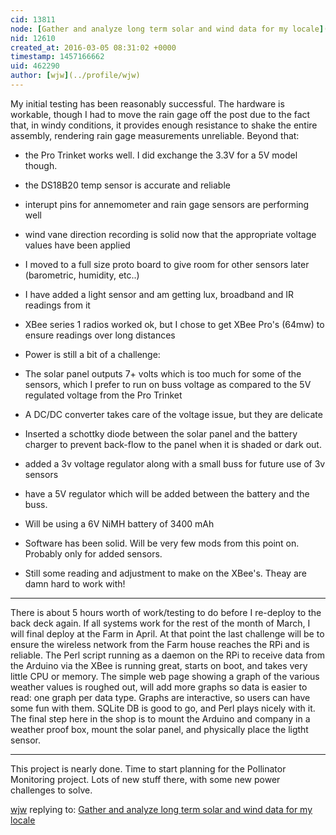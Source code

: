 ```yaml
---
cid: 13811
node: [Gather and analyze long term solar and wind data for my locale](../notes/wjw/01-25-2016/gather-and-analyze-long-term-solar-and-wind-data-for-my-locale)
nid: 12610
created_at: 2016-03-05 08:31:02 +0000
timestamp: 1457166662
uid: 462290
author: [wjw](../profile/wjw)
---
```


My initial testing has been reasonably successful.  The hardware is workable, though I had to move the rain gage off the post due to the fact that, in windy conditions, it provides enough resistance to shake the entire assembly, rendering rain gage measurements unreliable.  Beyond that:
* the Pro Trinket works well.  I did exchange the 3.3V for a 5V model though.

* the DS18B20 temp sensor is accurate and reliable

* interupt pins for annemometer and rain gage sensors are performing well

* wind vane direction recording is solid now that the appropriate voltage values have been applied

* I moved to a full size proto board to give room for other sensors later (barometric, humidity, etc..)
 
* I have added a light sensor and am getting lux, broadband and IR readings from it
 
* XBee series 1 radios worked ok, but I chose to get XBee Pro's (64mw) to ensure readings over long distances
 
* Power is still a bit of a challenge:
 *   The solar panel outputs 7+ volts which is too much for some of the sensors, which I prefer to run on buss voltage as compared to the 5V regulated voltage from the Pro Trinket
 *  A DC/DC converter takes care of the voltage issue, but they are delicate
 * Inserted a schottky diode between the solar panel and the battery charger to prevent back-flow to the panel when it is shaded or dark out.  
 * added a 3v voltage regulator along with a small buss for future use of 3v sensors
 * have a 5V regulator which will be added between the battery and the buss.
 * Will be using a 6V NiMH battery of 3400 mAh
 * Software has been solid.  Will be very few mods from this point on.  Probably only for added sensors.
* Still some reading and adjustment to make on the XBee's.  Theay are damn hard to work with!

********       
There is about 5 hours worth of work/testing to do before I re-deploy to the back deck again.  If all systems work for the rest of the month of March, I will final deploy at the Farm in April.  At that point the last challenge will be to ensure the wireless network from the Farm house reaches the RPi and is reliable.  The Perl script running as a daemon on the RPi to receive data from the Arduino via the XBee is running great, starts on boot, and takes very little CPU or memory.  The simple web page showing a graph of the various weather values is roughed out, will add more graphs so data is easier to read: one graph per data type.  Graphs are interactive, so users can have some fun with them.  SQLite DB is good to go, and Perl plays nicely with it.  The final step here in the shop is to mount the Arduino and company in a weather proof box, mount the solar panel, and physically place the ligtht sensor.  
*********
This project is nearly done.  Time to start planning for the Pollinator Monitoring project.  Lots of new stuff there, with some new power challenges to solve.  

[wjw](../profile/wjw) replying to: [Gather and analyze long term solar and wind data for my locale](../notes/wjw/01-25-2016/gather-and-analyze-long-term-solar-and-wind-data-for-my-locale)

